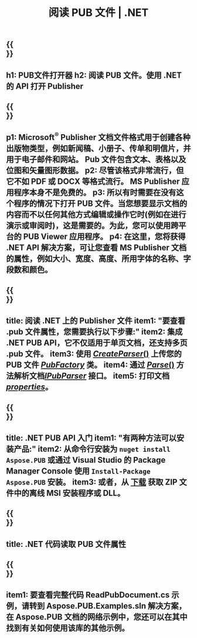 ﻿---
translation: true
template: /_templates/reader-net.md
title: 阅读 PUB 文件 | .NET
description: 以编程方式打开 Publisher 文件。 用于读取 PUB 属性的 C# .NET API 解决方案。 使用它来集成到您的项目中。
url: /net/read-pub-file/
metakeywords: 打开 pub 文件 .net, 查看发布者文件 c#, 读取发布者文件, c# 发布者查看器, pub 格式阅读器, pub 文件打开器
family: pub
platformtag: net
---

{{<section banner>}}
---
h1: PUB文件打开器
h2: 阅读 PUB 文件。使用 .NET 的 API 打开 Publisher
---

{{<section overview>}}
---
p1: Microsoft<sup>®</sup> Publisher 文档文件格式用于创建各种出版物类型，例如新闻稿、小册子、传单和明信片，并用于电子邮件和网站。 Pub 文件包含文本、表格以及位图和矢量图形数据。
p2: 尽管该格式非常流行，但它不如 PDF 或 DOCX 等格式流行。 MS Publisher 应用程序本身不是免费的。
p3: 所以有时需要在没有这个程序的情况下打开 PUB 文件。当您想要显示文档的内容而不以任何其他方式编辑或操作它时(例如在进行演示或审阅时)，这是需要的。为此，您可以使用跨平台的 PUB Viewer 应用程序。
p4: 在这里，您将获得 .NET API 解决方案，可让您查看 MS Publisher 文档的属性，例如大小、宽度、高度、所用字体的名称、字段数和颜色。
---

{{<section feature1>}}
---
title: 阅读 .NET 上的 Publisher 文件
item1: "要查看 .pub 文件属性，您需要执行以下步骤:"
item2: 集成 .NET PUB API，它不仅适用于单页文档，还支持多页 .pub 文件。
item3: 使用 [*CreateParser*()](https://reference.aspose.com/pub/net/aspose.pub/pubfactory/methods/createparser/index) 上传您的 PUB 文件 [*PubFactory*](https://reference.aspose.com/pub/net/aspose.pub/pubfactory/) 类。
item4: 通过 [*Parse*()](https://reference.aspose.com/pub/net/aspose.pub/ipubparser/methods/parse) 方法解析文档[*IPubParser*](https://reference.aspose.com/pub/net/aspose.pub/ipubparser/) 接口。
item5: 打印文档 [*properties*](https://reference.aspose.com/pub/net/aspose.pub/document/#properties)。
---

{{<section feature2>}}
---
title: .NET PUB API 入门
item1: "有两种方法可以安装产品:"
item2: 从命令行安装为 ```nuget install Aspose.PUB``` 或通过 Visual Studio 的 Package Manager Console 使用 ```Install-Package Aspose.PUB``` 安装。
item3: 或者，从 [下载](https://releases.aspose.com/pub/net/) 获取 ZIP 文件中的离线 MSI 安装程序或 DLL。
---

{{<section codeexample>}}
---
title: .NET 代码读取 PUB 文件属性
---

{{<section summary>}}
---
item1: 要查看完整代码 ReadPubDocument.cs 示例，请转到 Aspose.PUB.Examples.sln 解决方案，在 Aspose.PUB 文档的网络示例中，您还可以在其中找到有关如何使用该库的其他示例。
---